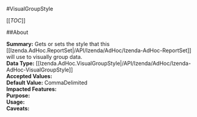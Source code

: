 #VisualGroupStyle

[[_TOC_]]

##About

**Summary:** Gets or sets the style that this [[Izenda.AdHoc.ReportSet|/API/Izenda/AdHoc/Izenda-AdHoc-ReportSet]] will use to visually group data.  
**Data Type:** [[Izenda.AdHoc.VisualGroupStyle|/API/Izenda/AdHoc/Izenda-AdHoc-VisualGroupStyle]]  
**Accepted Values:**   
**Default Value:** CommaDelimited  
**Impacted Features:**   
**Purpose:**   
**Usage:**   
**Caveats:**   

